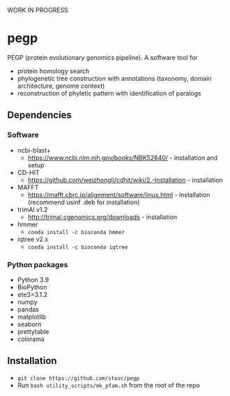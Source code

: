 WORK IN PROGRESS

# pegp

PEGP (protein evolutionary genomics pipeline). A software tool for
- protein homology search
- phylogenetic tree construction with annotations (taxonomy, domain architecture, genome context)
- reconstruction of phyletic pattern with identification of paralogs

## Dependencies
### Software
- ncbi-blast+
  - https://www.ncbi.nlm.nih.gov/books/NBK52640/ - installation and setup
- CD-HIT
  - https://github.com/weizhongli/cdhit/wiki/2.-Installation - installation
- MAFFT
  - https://mafft.cbrc.jp/alignment/software/linux.html - installation (recommend usinf .deb for installation)
- trimAl v1.2
  - http://trimal.cgenomics.org/downloads - installation
- hmmer
  - `conda install -c bioconda hmmer`
- iqtree v2.x
  - `conda install -c bioconda iqtree`

### Python packages
- Python 3.9
- BioPython
- ete3=3.1.2
- numpy
- pandas
- matplotlib
- seaborn
- prettytable
- colorama

## Installation
- `git clone https://github.com/stovc/pegp`
- Run `bash utility_scripts/mk_pfam.sh` from the root of the repo
